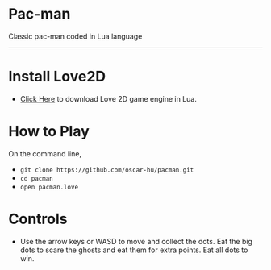 # Pac-man
Classic pac-man coded in Lua language

-----------------

# Install Love2D
- [Click Here](https://love2d.org/#download) to download Love 2D game engine in Lua.

# How to Play
On the command line,
- `git clone https://github.com/oscar-hu/pacman.git`
- `cd pacman`
- `open pacman.love`

# Controls
- Use the arrow keys or WASD to move and collect the dots. Eat the big dots to scare the ghosts and eat them for extra points. Eat all dots to win.
